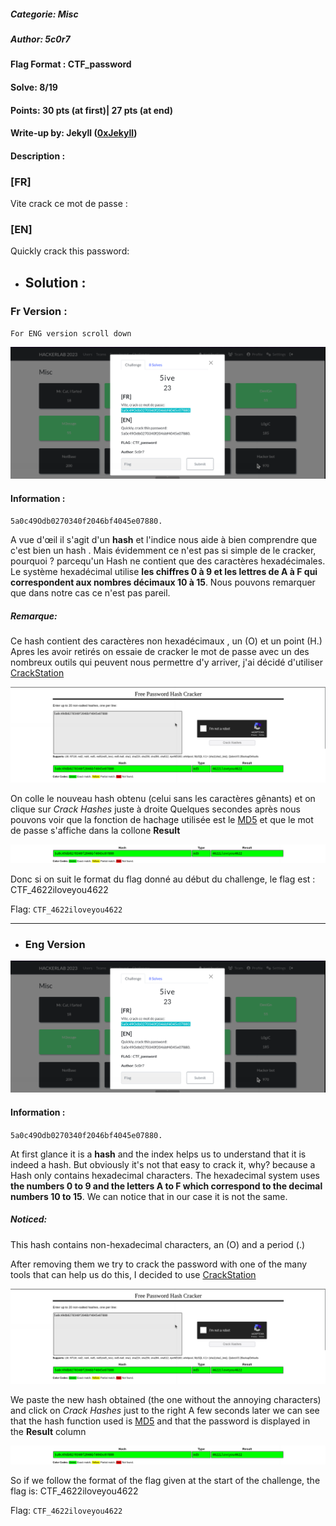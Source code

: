##### Categorie: Misc 
##### **Author**: 5c0r7 
#### **Flag Format** : CTF_**password** 
#### Solve: 8/19
#### Points: 30 pts (at first)| 27 pts (at end)
#### Write-up by: Jekyll ([0xJekyll](https://twitter.com/Ted_Kouhouenou))

#### Description :
### [FR]
Vite crack ce mot de passe :
### [EN]
Quickly crack this password:


- ## Solution :
### Fr Version : 

`For ENG version scroll down` 


![five1](Images/five-1.png)

#### Information : 
`5a0c49Odb0270340f2046bf4045e07880.` 


A vue d'œil il s'agit d'un **hash** et l'indice nous aide à bien comprendre que c'est bien un hash .
Mais évidemment ce n'est pas si simple de le cracker, pourquoi ? parcequ'un Hash ne contient que des caractères hexadécimales.
Le système hexadécimal utilise **les chiffres 0 à 9 et les lettres de A à F qui correspondent aux nombres décimaux 10 à 15**.
Nous pouvons remarquer que dans notre cas ce n'est pas pareil.

##### Remarque: 
 Ce hash contient des caractères  non hexadécimaux , un (O)  et un point (H.)
Apres les avoir retirés on essaie de cracker le mot de passe avec un des nombreux outils qui peuvent nous permettre d'y arriver, j'ai décidé d'utiliser [CrackStation](https://crackstation.net/) 

![Crackstation](Images/crackstation.png)

On colle le nouveau hash obtenu (celui sans les caractères gênants) et on clique sur 
*Crack Hashes* juste à droite 
Quelques secondes après nous pouvons voir que la fonction de hachage utilisée est le [MD5](https://fr.wikipedia.org/wiki/MD5)  et que  le mot de passe s'affiche dans la collone **Result** 


![crack](Images/result.png)

Donc  si on suit le format du flag donné au début du challenge, le flag est : CTF_4622iloveyou4622

Flag: `CTF_4622iloveyou4622` 


-------------------------------------------------------------------

   - ### Eng Version 

![five1](Images/five-1.png)

#### Information : 
`5a0c49Odb0270340f2046bf4045e07880.` 


At first glance it is a **hash** and the index helps us to understand that it is indeed a hash.
But obviously it's not that easy to crack it, why? because a Hash only contains hexadecimal characters.
The hexadecimal system uses **the numbers 0 to 9 and the letters A to F which correspond to the decimal numbers 10 to 15**.
We can notice that in our case it is not the same.
##### Noticed: 
  This hash contains non-hexadecimal characters, an (O) and a period (.)

After removing them we try to crack the password with one of the many tools that can help us do this, I decided to use  [CrackStation](https://crackstation.net/) 

![Crackstation](Images/crackstation.png)

We paste the new hash obtained (the one without the annoying characters) and click on *Crack Hashes* just to the right
A few seconds later we can see that the hash function used is [MD5](https://fr.wikipedia.org/wiki/MD5) and that the password is displayed in the **Result** column 

![crack](Images/result.png)

So if we follow the format of the flag given at the start of the challenge, the flag is: CTF_4622iloveyou4622


Flag: `CTF_4622iloveyou4622` 
